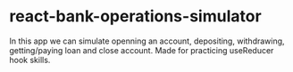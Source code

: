 # react-bank-operations-simulator

In this app we can simulate openning an account, depositing, withdrawing, getting/paying loan and close account.
Made for practicing useReducer hook skills.
